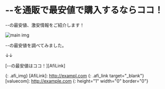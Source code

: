 <meta http-equiv="Content-Type" content="text/html; charset=UTF-8"/>
<link rel="stylesheet" type="text/css" media="all" href="./style.css" />

# --を通販で最安値で購入するならココ！
--の最安値、激安情報をご紹介します！

![main img]

--の最安値を調べてみました。

↓↓

[--の最安値はココ！][AfiLink]


<style type="text/css">  
<!--
    .afi_img{
      max-height: 200px;
   }
-->  
</style>

[main img]: ___.jpg
{: .afi_img}
[AfiLink]: http://exampl.com
{: .afi_link target="_blank"}
[valuecom]: http://example.com 
{: height="1" width="0" border="0"}
